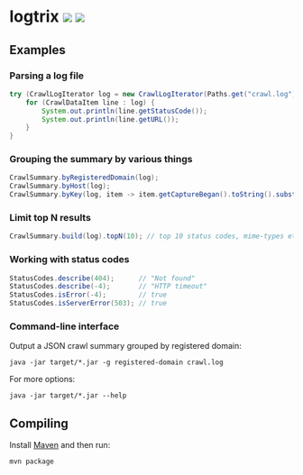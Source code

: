 logtrix [![](https://maven-badges.herokuapp.com/maven-central/org.netpreserve/logtrix/badge.svg?style=flat)](https://maven-badges.herokuapp.com/maven-central/org.netpreserve/logtrix) [![](https://www.javadoc.io/badge/org.netpreserve/logtrix.svg)](https://www.javadoc.io/doc/org.netpreserve/logtrix)
=======

Examples
--------

### Parsing a log file

```java
try (CrawlLogIterator log = new CrawlLogIterator(Paths.get("crawl.log"))) {
    for (CrawlDataItem line : log) {
        System.out.println(line.getStatusCode());
        System.out.println(line.getURL());
    }
}

```

### Grouping the summary by various things

```java
CrawlSummary.byRegisteredDomain(log);
CrawlSummary.byHost(log);
CrawlSummary.byKey(log, item -> item.getCaptureBegan().toString().substring(0, 4)); // by year
```

### Limit top N results

```java
CrawlSummary.build(log).topN(10); // top 10 status codes, mime-types etc
```

### Working with status codes

```java
StatusCodes.describe(404);      // "Not found"
StatusCodes.describe(-4);       // "HTTP timeout"
StatusCodes.isError(-4);        // true
StatusCodes.isServerError(503); // true
```

### Command-line interface

Output a JSON crawl summary grouped by registered domain:

    java -jar target/*.jar -g registered-domain crawl.log
    
For more options:

    java -jar target/*.jar --help


Compiling
---------

Install [Maven](http://maven.apache.org/) and then run:

    mvn package